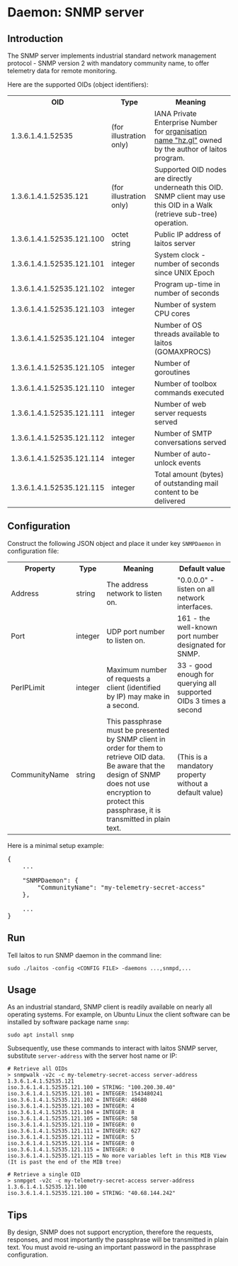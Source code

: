 # Daemon: SNMP server

## Introduction
The SNMP server implements industrial standard network management protocol - SNMP version 2 with mandatory community name, to offer telemetry data for remote monitoring.

Here are the supported OIDs (object identifiers):

<table>
<tr>
    <th>OID</th>
    <th>Type</th>
    <th>Meaning</th>
</tr>
<tr>
    <td>1.3.6.1.4.1.52535</td>
    <td>(for illustration only)</td>
    <td>
        IANA Private Enterprise Number for <a href="http://oid-info.com/get/1.3.6.1.4.1.52535">organisation name "hz.gl"</a> owned by the author of laitos program.
    </td>
</tr>
<tr>
    <td>1.3.6.1.4.1.52535.121</td>
    <td>(for illustration only)</td>
    <td>
		Supported OID nodes are directly underneath this OID. SNMP client may use this OID in a Walk (retrieve sub-tree) operation.
    </td>
</tr>
<tr>
    <td>1.3.6.1.4.1.52535.121.100</td>
    <td>octet string</td>
    <td>Public IP address of laitos server</td>
</tr>
<tr>
    <td>1.3.6.1.4.1.52535.121.101</td>
    <td>integer</td>
    <td>System clock - number of seconds since UNIX Epoch</td>
</tr>
<tr>
    <td>1.3.6.1.4.1.52535.121.102</td>
    <td>integer</td>
    <td>Program up-time in number of seconds</td>
</tr>
<tr>
    <td>1.3.6.1.4.1.52535.121.103</td>
    <td>integer</td>
    <td>Number of system CPU cores</td>
</tr>
<tr>
    <td>1.3.6.1.4.1.52535.121.104</td>
    <td>integer</td>
    <td>Number of OS threads available to laitos (GOMAXPROCS)</td>
</tr>
<tr>
    <td>1.3.6.1.4.1.52535.121.105</td>
    <td>integer</td>
    <td>Number of goroutines</td>
</tr>
<tr>
    <td>1.3.6.1.4.1.52535.121.110</td>
    <td>integer</td>
    <td>Number of toolbox commands executed</td>
</tr>
<tr>
    <td>1.3.6.1.4.1.52535.121.111</td>
    <td>integer</td>
    <td>Number of web server requests served</td>
</tr>
<tr>
    <td>1.3.6.1.4.1.52535.121.112</td>
    <td>integer</td>
    <td>Number of SMTP conversations served</td>
</tr>
<tr>
    <td>1.3.6.1.4.1.52535.121.114</td>
    <td>integer</td>
    <td>Number of auto-unlock events</td>
</tr>
<tr>
    <td>1.3.6.1.4.1.52535.121.115</td>
    <td>integer</td>
    <td>Total amount (bytes) of outstanding mail content to be delivered</td>
</tr>
</table>

## Configuration
Construct the following JSON object and place it under key `SNMPDaemon` in configuration file:
<table>
<tr>
    <th>Property</th>
    <th>Type</th>
    <th>Meaning</th>
    <th>Default value</th>
</tr>
<tr>
    <td>Address</td>
    <td>string</td>
    <td>The address network to listen on.</td>
    <td>"0.0.0.0" - listen on all network interfaces.</td>
</tr>
<tr>
    <td>Port</td>
    <td>integer</td>
    <td>UDP port number to listen on.</td>
    <td>161 - the well-known port number designated for SNMP.</td>
</tr>
<tr>
    <td>PerIPLimit</td>
    <td>integer</td>
    <td>Maximum number of requests a client (identified by IP) may make in a second.</td>
    <td>33 - good enough for querying all supported OIDs 3 times a second</td>
</tr>
<tr>
    <td>CommunityName</td>
    <td>string</td>
    <td>
		This passphrase must be presented by SNMP client in order for them to retrieve OID data.
		<br/>
		Be aware that the design of SNMP does not use encryption to protect this passphrase, it is transmitted in plain text.
	</td>
    <td>(This is a mandatory property without a default value)</td>
</tr>
</table>

Here is a minimal setup example:

<pre>
{
    ...

    "SNMPDaemon": {
        "CommunityName": "my-telemetry-secret-access"
    },

    ...
}
</pre>

## Run
Tell laitos to run SNMP daemon in the command line:

    sudo ./laitos -config <CONFIG FILE> -daemons ...,snmpd,...

## Usage
As an industrial standard, SNMP client is readily available on nearly all operating systems. For example, on Ubuntu Linux 
the client software can be installed by software package name `snmp`:

    sudo apt install snmp

Subsequently, use these commands to interact with laitos SNMP server, substitute `server-address` with the server host name or IP:

    # Retrieve all OIDs
    > snmpwalk -v2c -c my-telemetry-secret-access server-address 1.3.6.1.4.1.52535.121
	iso.3.6.1.4.1.52535.121.100 = STRING: "100.200.30.40"
	iso.3.6.1.4.1.52535.121.101 = INTEGER: 1543480241
	iso.3.6.1.4.1.52535.121.102 = INTEGER: 48680
	iso.3.6.1.4.1.52535.121.103 = INTEGER: 4
	iso.3.6.1.4.1.52535.121.104 = INTEGER: 8
	iso.3.6.1.4.1.52535.121.105 = INTEGER: 58
	iso.3.6.1.4.1.52535.121.110 = INTEGER: 0
	iso.3.6.1.4.1.52535.121.111 = INTEGER: 627
	iso.3.6.1.4.1.52535.121.112 = INTEGER: 5
	iso.3.6.1.4.1.52535.121.114 = INTEGER: 0
	iso.3.6.1.4.1.52535.121.115 = INTEGER: 0
	iso.3.6.1.4.1.52535.121.115 = No more variables left in this MIB View (It is past the end of the MIB tree)
	
	# Retrieve a single OID
	> snmpget -v2c -c my-telemetry-secret-access server-address 1.3.6.1.4.1.52535.121.100
	iso.3.6.1.4.1.52535.121.100 = STRING: "40.68.144.242"

## Tips
By design, SNMP does not support encryption, therefore the requests, responses, and most importantly the passphrase will be
transmitted in plain text. You must avoid re-using an important password in the passphrase configuration.
